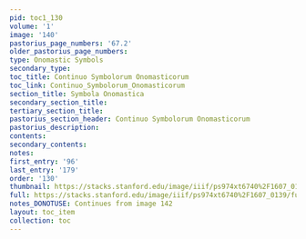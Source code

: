 ```yaml
---
pid: toc1_130
volume: '1'
image: '140'
pastorius_page_numbers: '67.2'
older_pastorius_page_numbers: 
type: Onomastic Symbols
secondary_type: 
toc_title: Continuo Symbolorum Onomasticorum
toc_link: Continuo_Symbolorum_Onomasticorum
section_title: Symbola Onomastica
secondary_section_title: 
tertiary_section_title: 
pastorius_section_header: Continuo Symbolorum Onomasticorum
pastorius_description: 
contents: 
secondary_contents: 
notes: 
first_entry: '96'
last_entry: '179'
order: '130'
thumbnail: https://stacks.stanford.edu/image/iiif/ps974xt6740%2F1607_0139/full/100,/0/default.jpg
full: https://stacks.stanford.edu/image/iiif/ps974xt6740%2F1607_0139/full/full/0/default.jpg
notes_DONOTUSE: Continues from image 142
layout: toc_item
collection: toc
---
```

